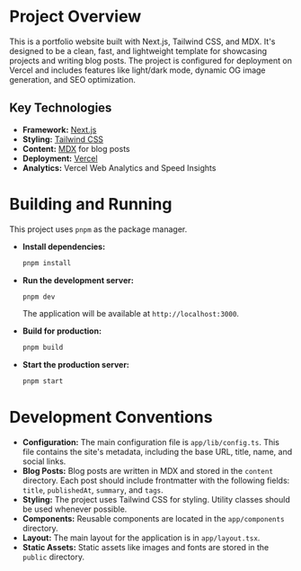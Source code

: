 # Project Overview

This is a portfolio website built with Next.js, Tailwind CSS, and MDX. It's designed to be a clean, fast, and lightweight template for showcasing projects and writing blog posts. The project is configured for deployment on Vercel and includes features like light/dark mode, dynamic OG image generation, and SEO optimization.

## Key Technologies

*   **Framework:** [Next.js](https://nextjs.org/)
*   **Styling:** [Tailwind CSS](https://tailwindcss.com/)
*   **Content:** [MDX](https://mdxjs.com/) for blog posts
*   **Deployment:** [Vercel](https://vercel.com/)
*   **Analytics:** Vercel Web Analytics and Speed Insights

# Building and Running

This project uses `pnpm` as the package manager.

*   **Install dependencies:**
    ```bash
    pnpm install
    ```
*   **Run the development server:**
    ```bash
    pnpm dev
    ```
    The application will be available at `http://localhost:3000`.

*   **Build for production:**
    ```bash
    pnpm build
    ```

*   **Start the production server:**
    ```bash
    pnpm start
    ```

# Development Conventions

*   **Configuration:** The main configuration file is `app/lib/config.ts`. This file contains the site's metadata, including the base URL, title, name, and social links.
*   **Blog Posts:** Blog posts are written in MDX and stored in the `content` directory. Each post should include frontmatter with the following fields: `title`, `publishedAt`, `summary`, and `tags`.
*   **Styling:** The project uses Tailwind CSS for styling. Utility classes should be used whenever possible.
*   **Components:** Reusable components are located in the `app/components` directory.
*   **Layout:** The main layout for the application is in `app/layout.tsx`.
*   **Static Assets:** Static assets like images and fonts are stored in the `public` directory.
